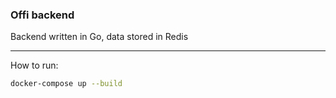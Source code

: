 ### Offi backend

Backend written in Go, data stored in Redis

---

How to run:
```bash
docker-compose up --build
```
